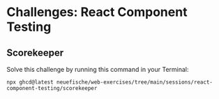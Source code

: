 # Challenges: React Component Testing

## Scorekeeper

Solve this challenge by running this command in your Terminal:

```
npx ghcd@latest neuefische/web-exercises/tree/main/sessions/react-component-testing/scorekeeper
```
